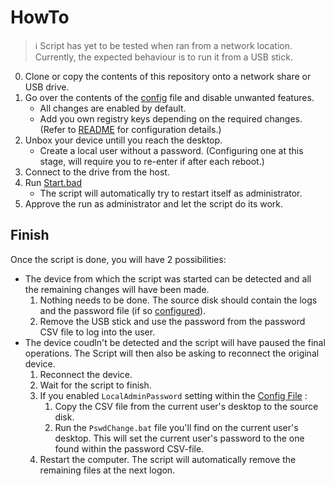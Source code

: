 # HowTo

> :information_source: Script has yet to be tested when ran from a network location.
> Currently, the expected behaviour is to run it from a USB stick.

0. Clone or copy the contents of this repository onto a network share or USB drive.
1. Go over the contents of the [config](/Config.json) file and disable unwanted features.
    - All changes are enabled by default.
    - Add you own registry keys depending on the required changes. (Refer to [README](/README.md#registry) for configuration details.)
2. Unbox your device untill you reach the desktop.
    - Create a local user without a password. (Configuring one at this stage, will require you to re-enter if after each reboot.)
3. Connect to the drive from the host.
4. Run [Start.bad](/Start.bat)
    - The script will automatically try to restart itself as administrator.
5. Approve the run as administrator and let the script do its work.

## Finish

Once the script is done, you will have 2 possibilities:

- The device from which the script was started can be detected and all the remaining changes will have been made.
    1. Nothing needs to be done. The source disk should contain the logs and the password file (if so [configured](/Config.json)).
    2. Remove the USB stick and use the password from the password CSV file to log into the user.
- The device coudln't be detected and the script will have paused the final operations.
  The Script will then also be asking to reconnect the original device.
    1. Reconnect the device.
    2. Wait for the script to finish.
    3. If you enabled `LocalAdminPassword` setting within the [Config File](/Config.json) :
        1. Copy the CSV file from the current user's desktop to the source disk.
        2. Run the `PswdChange.bat` file you'll find on the current user's desktop. This will set the current user's password to the one found within the password CSV-file.
    4. Restart the computer. The script will automatically remove the remaining files at the next logon.
